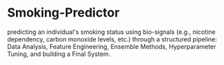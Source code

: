 # Smoking-Predictor
predicting an individual's smoking status using bio-signals (e.g., nicotine dependency, carbon monoxide levels, etc.) through a structured pipeline: Data Analysis, Feature Engineering, Ensemble Methods, Hyperparameter Tuning, and building a Final System.

